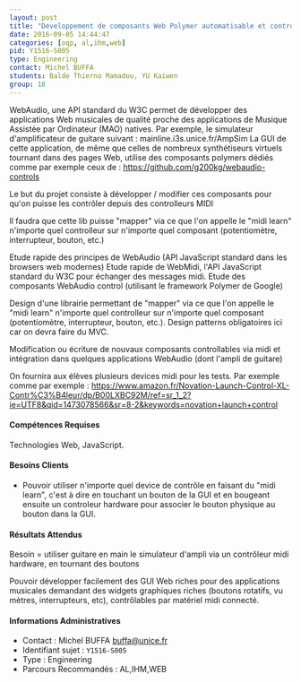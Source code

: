 ```yaml
---
layout: post
title: "Developpement de composants Web Polymer automatisable et controllables via des controlleurs hardware MIDI"
date: 2016-09-05 14:44:47
categories: [oqp, al,ihm,web]
pid: Y1516-S005
type: Engineering
contact: Michel BUFFA
students: Balde Thierno	Mamadou, YU	Kaiwen
group: 18
---
```

       
WebAudio, une API standard du W3C permet de développer des applications Web musicales de qualité proche des applications de Musique Assistée par Ordinateur (MAO) natives. Par exemple, le simulateur d'amplificateur de guitare suivant : mainline.i3s.unice.fr/AmpSim
La GUI de cette application, de même que celles de nombreux synthétiseurs virtuels tournant dans des pages Web, utilise des composants polymers dédiés comme par exemple ceux de : https://github.com/g200kg/webaudio-controls

Le but du projet consiste à développer / modifier ces composants pour qu'on puisse les contrôler depuis des controlleurs MIDI 

Il faudra que cette lib puisse "mapper" via ce que l'on appelle le "midi learn" n'importe quel controlleur sur n'importe quel composant (potentiomètre, interrupteur, bouton, etc.)

Etude rapide des principes de WebAudio (API JavaScript standard dans les browsers web modernes)
Etude rapide de WebMidi, l'API JavaScript standard du W3C pour échanger des messages midi.
Etude des composants WebAudio control (utilisant le framework Polymer de Google)

Design d'une librairie permettant de  "mapper" via ce que l'on appelle le "midi learn" n'importe quel controlleur sur n'importe quel composant (potentiomètre, interrupteur, bouton, etc.). Design patterns obligatoires ici car on devra faire du MVC.

Modification ou écriture de nouvaux composants controllables via midi et intégration dans quelques applications WebAudio (dont l'ampli de guitare)

On fournira aux élèves plusieurs devices midi pour les tests. Par exemple comme par exemple : https://www.amazon.fr/Novation-Launch-Control-XL-Contr%C3%B4leur/dp/B00LXBC92M/ref=sr_1_2?ie=UTF8&qid=1473078566&sr=8-2&keywords=novation+launch+control

#### Compétences Requises
Technologies Web, JavaScript.


#### Besoins Clients
- Pouvoir utiliser n'importe quel device de contrôle en faisant du "midi learn", c'est à dire en touchant un bouton de la GUI et en bougeant ensuite un controleur hardware pour associer le bouton physique au bouton dans la GUI.

#### Résultats Attendus
Besoin = utiliser guitare en main le simulateur d'ampli via un contrôleur midi hardware, en tournant des boutons

Pouvoir développer facilement des GUI Web riches pour des applications musicales demandant des widgets graphiques riches (boutons rotatifs, vu mètres, interrupteurs, etc), contrôlables par matériel midi connecté.
     

#### Informations Administratives
  * Contact : Michel BUFFA <buffa@unice.fr>
  * Identifiant sujet : `Y1516-S005`
  * Type : Engineering
  * Parcours Recommandés : AL,IHM,WEB
     
